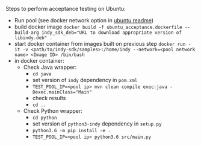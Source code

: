 Steps to perform acceptance testing on Ubuntu:
* Run pool (see docker network option in [ubuntu readme](doc/ubuntu-build.md))
* build docker image `docker build -f ubuntu_acceptance.dockerfile --build-arg indy_sdk_deb="URL to download appropriate version of libindy.deb" .`
* start docker container from images built on previous step `docker run -it -v <path/to/indy-sdk/samples>:/home/indy --network=<pool network name> <Image ID> /bin/bash`
* in docker container:
    * Check Java wrapper:
        * `cd java`
        * set version of `indy` dependency in `pom.xml`
        * `TEST_POOL_IP=<pool ip> mvn clean compile exec:java -Dexec.mainClass="Main"`
        * check results
        * `cd ..`
    * Check Python wrapper:
        * `cd python`
        * set version of `python3-indy` dependency in `setup.py`
        * `python3.6 -m pip install -e .`
        * `TEST_POOL_IP=<pool ip> python3.6 src/main.py`
